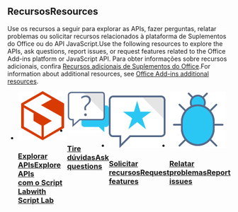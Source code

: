 <h2><span data-ttu-id="9b42e-101">Recursos</span><span class="sxs-lookup"><span data-stu-id="9b42e-101">Resources</span></span></h2>
<p><span data-ttu-id="9b42e-102">Use os recursos a seguir para explorar as APIs, fazer perguntas, relatar problemas ou solicitar recursos relacionados à plataforma de Suplementos do Office ou do API JavaScript.</span><span class="sxs-lookup"><span data-stu-id="9b42e-102">Use the following resources to explore the APIs, ask questions, report issues, or request features related to the Office Add-ins platform or JavaScript API.</span></span> <span data-ttu-id="9b42e-103">Para obter informações sobre recursos adicionais, confira <a href="../resources/resources-links-help.md">Recursos adicionais de Suplementos do Office</a>.</span><span class="sxs-lookup"><span data-stu-id="9b42e-103">For information about additional resources, see <a href="../resources/resources-links-help.md">Office Add-ins additional resources</a>.</span></span></p>
<ul class="panelContent cardsF cols cols4" style="display:flex!important;">
    <li>
        <div class="cardSize">
            <div class="cardPadding">
                <div class="card">
                    <div class="cardImageOuter">
                        <div class="cardImage">
                            <a href="../overview/explore-with-script-lab.md"><img src="../images/index/ScriptLabLogoColor.svg" alt="Script Lab" /></a>
                        </div>
                    </div>
                    <div class="cardText">
                        <a href="../overview/explore-with-script-lab.md"><h3><span data-ttu-id="9b42e-104">Explorar APIs</span><span class="sxs-lookup"><span data-stu-id="9b42e-104">Explore APIs</span></span><br/><span data-ttu-id="9b42e-105">com o Script Lab</span><span class="sxs-lookup"><span data-stu-id="9b42e-105">with Script Lab</span></span></h3></a>
                    </div>
                </div>
            </div>
        </div>
    </li>
    <li>
        <div class="cardSize">
            <div class="cardPadding">
                <div class="card">
                    <div class="cardImageOuter">
                        <div class="cardImage">
                            <a href="https://stackoverflow.com/questions/tagged/office-js" target="_blank"><img src="../images/index/i_support.svg" alt="API questions" /></a>
                        </div>
                    </div>
                    <div class="cardText">
                        <a href="https://stackoverflow.com/questions/tagged/office-js" target="_blank"><h3><span data-ttu-id="9b42e-106">Tire dúvidas</span><span class="sxs-lookup"><span data-stu-id="9b42e-106">Ask questions</span></span></h3></a>
                    </div>
                </div>
            </div>
        </div>
    </li>
    <li>
        <div class="cardSize">
            <div class="cardPadding">
                <div class="card">
                    <div class="cardImageOuter">
                        <div class="cardImage">
                            <a href="https://officespdev.uservoice.com/" target="_blank"><img src="../images/index/i_feedback.svg" alt="API feature requests" /></a>
                        </div>
                    </div>
                    <div class="cardText">
                        <a href="https://officespdev.uservoice.com/" target="_blank"><h3><span data-ttu-id="9b42e-107">Solicitar recursos</span><span class="sxs-lookup"><span data-stu-id="9b42e-107">Request features</span></span></h3></a>
                    </div>
                </div>
            </div>
        </div>
    </li>
    <li>
        <div class="cardSize">
            <div class="cardPadding">
                <div class="card">
                    <div class="cardImageOuter">
                        <div class="cardImage">
                            <a href="https://github.com/officedev/office-js/issues" target="_blank"><img src="../images/index/i_bug.svg" alt="API issues" /></a>
                        </div>
                    </div>
                    <div class="cardText">
                        <a href="https://github.com/officedev/office-js/issues" target="_blank"><h3><span data-ttu-id="9b42e-108">Relatar problemas</span><span class="sxs-lookup"><span data-stu-id="9b42e-108">Report issues</span></span></h3></a>
                    </div>
                </div>
            </div>
        </div>
    </li>
</ul>